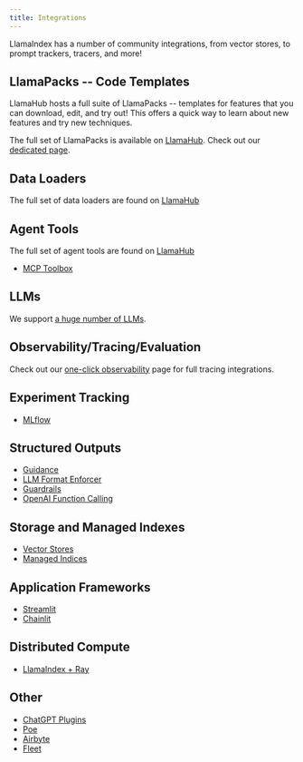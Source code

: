 ```yaml
---
title: Integrations
---
```


LlamaIndex has a number of community integrations, from vector stores, to prompt trackers, tracers, and more!

## LlamaPacks -- Code Templates

LlamaHub hosts a full suite of LlamaPacks -- templates for features that you can download, edit, and try out! This offers a quick way to learn about new features and try new techniques.

The full set of LlamaPacks is available on [LlamaHub](https://llamahub.ai/). Check out our [dedicated page](/python/framework/community/llama_packs).

## Data Loaders

The full set of data loaders are found on [LlamaHub](https://llamahub.ai/)

## Agent Tools

The full set of agent tools are found on [LlamaHub](https://llamahub.ai/)

- [MCP Toolbox](/python/examples/tools/mcp_toolbox)

## LLMs

We support [a huge number of LLMs](/python/framework/module_guides/models/llms/modules).

## Observability/Tracing/Evaluation

Check out our [one-click observability](/python/framework/module_guides/observability) page
for full tracing integrations.

## Experiment Tracking

- [MLflow](/python/examples/observability/mlflow)

## Structured Outputs

- [Guidance](/python/framework/community/integrations/guidance)
- [LLM Format Enforcer](/python/framework/community/integrations/lmformatenforcer)
- [Guardrails](/python/examples/output_parsing/guardrailsdemo)
- [OpenAI Function Calling](/python/examples/output_parsing/openai_pydantic_program)

## Storage and Managed Indexes

- [Vector Stores](/python/framework/community/integrations/vector_stores)
- [Managed Indices](/python/framework/community/integrations/managed_indices)

## Application Frameworks

- [Streamlit](https://blog.streamlit.io/build-a-chatbot-with-custom-data-sources-powered-by-llamaindex/)
- [Chainlit](https://docs.chainlit.io/integrations/llama-index)

## Distributed Compute

- [LlamaIndex + Ray](https://www.anyscale.com/blog/build-and-scale-a-powerful-query-engine-with-llamaindex-ray)

## Other

- [ChatGPT Plugins](/python/framework/community/integrations/chatgpt_plugins)
- [Poe](https://github.com/poe-platform/poe-protocol/tree/main/llama_poe)
- [Airbyte](https://airbyte.com/tutorials/airbyte-and-llamaindex-elt-and-chat-with-your-data-warehouse-without-writing-sql)
- [Fleet](/python/framework/community/integrations/fleet_libraries_context)
